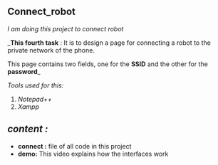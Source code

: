 ## **Connect_robot**
_I am doing this project to connect robot_

_**This fourth task** : It is to design a page for connecting a robot to the private network of the phone. 

This page contains two fields, one for the **SSID** and the other for the **password**_

_Tools used for this:_
1. _Notepad++_
2. _Xampp_


## _content :_

* **connect :** file of all code in this project 
* **demo:** This video explains how the interfaces work 
